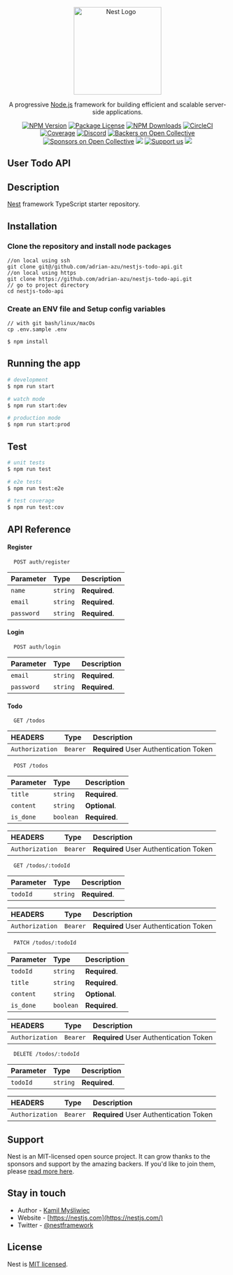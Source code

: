 <p align="center">
  <a href="http://nestjs.com/" target="blank"><img src="https://nestjs.com/img/logo-small.svg" width="200" alt="Nest Logo" /></a>
</p>

[circleci-image]: https://img.shields.io/circleci/build/github/nestjs/nest/master?token=abc123def456
[circleci-url]: https://circleci.com/gh/nestjs/nest

  <p align="center">A progressive <a href="http://nodejs.org" target="_blank">Node.js</a> framework for building efficient and scalable server-side applications.</p>
    <p align="center">
<a href="https://www.npmjs.com/~nestjscore" target="_blank"><img src="https://img.shields.io/npm/v/@nestjs/core.svg" alt="NPM Version" /></a>
<a href="https://www.npmjs.com/~nestjscore" target="_blank"><img src="https://img.shields.io/npm/l/@nestjs/core.svg" alt="Package License" /></a>
<a href="https://www.npmjs.com/~nestjscore" target="_blank"><img src="https://img.shields.io/npm/dm/@nestjs/common.svg" alt="NPM Downloads" /></a>
<a href="https://circleci.com/gh/nestjs/nest" target="_blank"><img src="https://img.shields.io/circleci/build/github/nestjs/nest/master" alt="CircleCI" /></a>
<a href="https://coveralls.io/github/nestjs/nest?branch=master" target="_blank"><img src="https://coveralls.io/repos/github/nestjs/nest/badge.svg?branch=master#9" alt="Coverage" /></a>
<a href="https://discord.gg/G7Qnnhy" target="_blank"><img src="https://img.shields.io/badge/discord-online-brightgreen.svg" alt="Discord"/></a>
<a href="https://opencollective.com/nest#backer" target="_blank"><img src="https://opencollective.com/nest/backers/badge.svg" alt="Backers on Open Collective" /></a>
<a href="https://opencollective.com/nest#sponsor" target="_blank"><img src="https://opencollective.com/nest/sponsors/badge.svg" alt="Sponsors on Open Collective" /></a>
  <a href="https://paypal.me/kamilmysliwiec" target="_blank"><img src="https://img.shields.io/badge/Donate-PayPal-ff3f59.svg"/></a>
    <a href="https://opencollective.com/nest#sponsor"  target="_blank"><img src="https://img.shields.io/badge/Support%20us-Open%20Collective-41B883.svg" alt="Support us"></a>
  <a href="https://twitter.com/nestframework" target="_blank"><img src="https://img.shields.io/twitter/follow/nestframework.svg?style=social&label=Follow"></a>
</p>
  <!--[![Backers on Open Collective](https://opencollective.com/nest/backers/badge.svg)](https://opencollective.com/nest#backer)
  [![Sponsors on Open Collective](https://opencollective.com/nest/sponsors/badge.svg)](https://opencollective.com/nest#sponsor)-->

## User Todo API

## Description

[Nest](https://github.com/nestjs/nest) framework TypeScript starter repository.


## Installation

### Clone the repository and install node packages

```
//on local using ssh
git clone git@/github.com/adrian-azu/nestjs-todo-api.git
//on local using https
git clone https://github.com/adrian-azu/nestjs-todo-api.git
// go to project directory
cd nestjs-todo-api
```

### Create an ENV file and Setup config variables

```
// with git bash/linux/macOs
cp .env.sample .env
```

```bash
$ npm install
```

## Running the app

```bash
# development
$ npm run start

# watch mode
$ npm run start:dev

# production mode
$ npm run start:prod
```

## Test

```bash
# unit tests
$ npm run test

# e2e tests
$ npm run test:e2e

# test coverage
$ npm run test:cov
```

## API Reference

#### Register
```http
  POST auth/register
```

| Parameter | Type     | Description                |
| :-------- | :------- | :------------------------- |
| `name` | `string` | **Required**. |
| `email` | `string` | **Required**. |
| `password` | `string` | **Required**. |

#### Login

```http
  POST auth/login
```

| Parameter | Type     | Description                |
| :-------- | :------- | :------------------------- |
| `email` | `string` | **Required**. |
| `password` | `string` | **Required**. |

#### Todo

```http
  GET /todos
```

| HEADERS | Type     | Description                |
| :-------- | :------- | :------------------------- |
| `Authorization` | `Bearer` | **Required** User Authentication Token|

```http
  POST /todos
```
 Parameter | Type     | Description                |
| :-------- | :------- | :------------------------- |
| `title` | `string` | **Required**. |
| `content` | `string` | **Optional**. |
| `is_done` | `boolean` | **Required**. |

| HEADERS | Type     | Description                |
| :-------- | :------- | :------------------------- |
| `Authorization` | `Bearer` | **Required** User Authentication Token|

```http
  GET /todos/:todoId
```
 Parameter | Type     | Description                |
| :-------- | :------- | :------------------------- |
| `todoId` | `string` | **Required**. |

| HEADERS | Type     | Description                |
| :-------- | :------- | :------------------------- |
| `Authorization` | `Bearer` | **Required** User Authentication Token|

```http
  PATCH /todos/:todoId
```
 Parameter | Type     | Description                |
| :-------- | :------- | :------------------------- |
| `todoId` | `string` | **Required**. |
| `title` | `string` | **Required**. |
| `content` | `string` | **Optional**. |
| `is_done` | `boolean` | **Required**. |

| HEADERS | Type     | Description                |
| :-------- | :------- | :------------------------- |
| `Authorization` | `Bearer` | **Required** User Authentication Token|

```http
  DELETE /todos/:todoId
```
 Parameter | Type     | Description                |
| :-------- | :------- | :------------------------- |
| `todoId` | `string` | **Required**. |

| HEADERS | Type     | Description                |
| :-------- | :------- | :------------------------- |
| `Authorization` | `Bearer` | **Required** User Authentication Token|

## Support

Nest is an MIT-licensed open source project. It can grow thanks to the sponsors and support by the amazing backers. If you'd like to join them, please [read more here](https://docs.nestjs.com/support).

## Stay in touch

- Author - [Kamil Myśliwiec](https://kamilmysliwiec.com)
- Website - [https://nestjs.com](https://nestjs.com/)
- Twitter - [@nestframework](https://twitter.com/nestframework)

## License

Nest is [MIT licensed](LICENSE).
